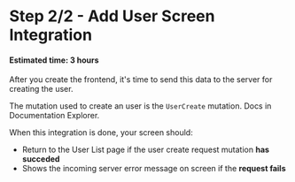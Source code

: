 # Step 2/2 - Add User Screen Integration
#### Estimated time: 3 hours

After you create the frontend, it's time to send this data to the server for creating the user. 

The mutation used to create an user is the `UserCreate` mutation. Docs in Documentation Explorer.

When this integration is done, your screen should:
- Return to the User List page if the user create request mutation **has succeded**
- Shows the incoming server error message on screen if the **request fails**
